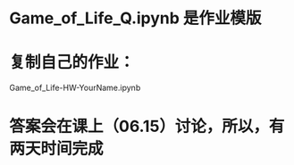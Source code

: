 # Game_of_Life_Q.ipynb 是作业模版

# 复制自己的作业：

Game_of_Life-HW-YourName.ipynb

# 答案会在课上（06.15）讨论，所以，有两天时间完成

